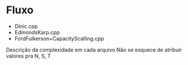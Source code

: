 # Fluxo
* Dinic.cpp
* EdmondsKarp.cpp
* FordFulkerson+CapacityScalling.cpp

Descrição da complexidade em cada arquivo
Não se esquece de atribuir valores pra N, S, T
